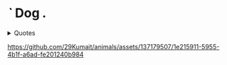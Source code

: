 #  *`* Dog *.* 

<details>

<summary> Quotes </summary>


## Sigmund Freud


> “ Dogs love their friends and bite their enemies, quite unlike people, who are incapable of pure love and always have to mix love and hate.”

### Vincent van Gog



“If you don’t have a dog–at least one–there is not necessarily anything wrong with you, but there may be something wrong with your life.”


#### Oprah Winfrey

> " Over the years I have felt the truest, purest love- the love of God, really,I imagine that's what God's love feels like- is the love that comes from your dog. "

</details>

<!-- Video/Photo -->
https://github.com/29Kumait/animals/assets/137179507/1e215911-5955-4b1f-a6ad-fe201240b984


<!-- 
> ```diff
>  - Oprah Winfrey
>  ```   -->

